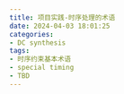 ```yaml
---
title: 项目实践-时序处理的术语
date: 2024-04-03 18:01:25
categories:
- DC synthesis
tags:
- 时序约束基本术语
- special timing
- TBD
---
```

